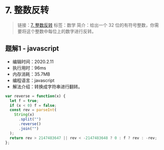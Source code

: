 # 7. 整数反转
> 链接：[7. 整数反转](https://leetcode-cn.com/problems/reverse-integer/)
> 标签：数学
> 简介：给出一个 32 位的有符号整数，你需要将这个整数中每位上的数字进行反转。

## 题解1 - javascript
- 编辑时间：2020.2.11
- 执行用时：96ms
- 内存消耗：35.7MB
- 编程语言：javascript
- 解法介绍：转换成字符串进行翻转。
```javascript
var reverse = function(x) {
  let f = true;
  if (x < 0) f = false;
  const rev = parseInt(
    String(x)
      .split("")
      .reverse()
      .join("")
  );
  return rev > 2147483647 || rev < -2147483648 ? 0 : f ? rev : -rev;
};
```